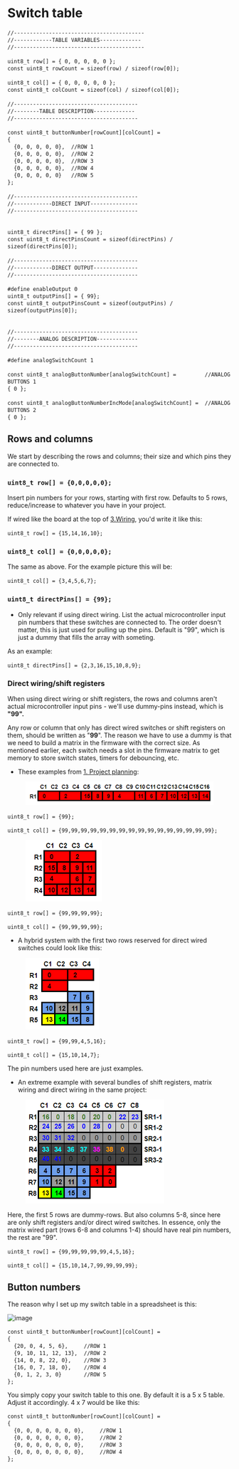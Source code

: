 # Switch table

```
//-----------------------------------------
//------------TABLE VARIABLES-------------
//-----------------------------------------

uint8_t row[] = { 0, 0, 0, 0, 0 };
const uint8_t rowCount = sizeof(row) / sizeof(row[0]);

uint8_t col[] = { 0, 0, 0, 0, 0 };
const uint8_t colCount = sizeof(col) / sizeof(col[0]);

//---------------------------------------
//--------TABLE DESCRIPTION-------------
//---------------------------------------

const uint8_t buttonNumber[rowCount][colCount] =
{
  {0, 0, 0, 0, 0},	//ROW 1
  {0, 0, 0, 0, 0},	//ROW 2
  {0, 0, 0, 0, 0},	//ROW 3
  {0, 0, 0, 0, 0},	//ROW 4
  {0, 0, 0, 0, 0}	//ROW 5
};

//---------------------------------------
//------------DIRECT INPUT---------------
//---------------------------------------


uint8_t directPins[] = { 99 };
const uint8_t directPinsCount = sizeof(directPins) / sizeof(directPins[0]);

//---------------------------------------
//------------DIRECT OUTPUT--------------
//---------------------------------------

#define enableOutput 0
uint8_t outputPins[] = { 99};
const uint8_t outputPinsCount = sizeof(outputPins) / sizeof(outputPins[0]);


//---------------------------------------
//--------ANALOG DESCRIPTION-------------
//---------------------------------------

#define analogSwitchCount 1

const uint8_t analogButtonNumber[analogSwitchCount] =         //ANALOG BUTTONS 1
{ 0 };

const uint8_t analogButtonNumberIncMode[analogSwitchCount] =  //ANALOG BUTTONS 2
{ 0 };
```

## Rows and columns

We start by describing the rows and columns; their size and which pins they are connected to.

### `uint8_t row[] = {0,0,0,0,0};`

Insert pin numbers for your rows, starting with first row. Defaults to 5 rows, reduce/increase to whatever you have in your project.

If wired like the board at the top of [3.Wiring](https://github.com/andreasdahl1987/DahlDesignDDC/wiki/3.-Wiring), you'd write it like this:

`uint8_t row[] = {15,14,16,10};`

### `uint8_t col[] = {0,0,0,0,0};`&#x20;

The same as above. For the example picture this will be:

`uint8_t col[] = {3,4,5,6,7};`

### `uint8_t directPins[] = {99};`&#x20;

* Only relevant if using direct wiring. List the actual microcontroller input pin numbers that these switches are connected to. The order doesn't matter, this is just used for pulling up the pins. Default is "99", which is just a dummy that fills the array with someting.&#x20;

As an example:

`uint8_t directPins[] = {2,3,16,15,10,8,9};`&#x20;

### Direct wiring/shift registers

When using direct wiring or shift registers, the rows and columns aren't actual microcontroller input pins - we'll use dummy-pins instead, which is **"99".**&#x20;

Any row or column that only has direct wired switches or shift registers on them, should be written as "**99**". The reason we have to use a dummy is that we need to build a matrix in the firmware with the correct size. As mentioned earlier, each switch needs a slot in the firmware matrix to get memory to store switch states, timers for debouncing, etc.&#x20;

* These examples from [1. Project planning](../../../1.-project-planning/switch-inputs/non-matrix-switches.md):

<figure><img src="../../../.gitbook/assets/image (27).png" alt=""><figcaption></figcaption></figure>

`uint8_t row[] = {99};`

`uint8_t col[] = {99,99,99,99,99,99,99,99,99,99,99,99,99,99,99,99};`

<figure><img src="../../../.gitbook/assets/image (5) (2).png" alt=""><figcaption></figcaption></figure>

`uint8_t row[] = {99,99,99,99};`

`uint8_t col[] = {99,99,99,99};`

* A hybrid system with the first two rows reserved for direct wired switches could look like this:

<figure><img src="../../../.gitbook/assets/image (23) (1).png" alt=""><figcaption></figcaption></figure>

`uint8_t row[] = {99,99,4,5,16};`

`uint8_t col[] = {15,10,14,7};`

The pin numbers used here are just examples.&#x20;

* An extreme example with several bundles of shift registers, matrix wiring and direct wiring in the same project:

<figure><img src="../../../.gitbook/assets/image (4) (5).png" alt=""><figcaption></figcaption></figure>

Here, the first 5 rows are dummy-rows. But also columns 5-8, since here are only shift registers and/or direct wired switches. In essence, only the matrix wired part (rows 6-8 and columns 1-4) should have real pin numbers, the rest are "99".&#x20;

`uint8_t row[] = {99,99,99,99,99,4,5,16};`

`uint8_t col[] = {15,10,14,7,99,99,99,99};`

## Button numbers

The reason why I set up my switch table in a spreadsheet is this:

![image](https://user-images.githubusercontent.com/40788634/194886077-1af05ab1-d62c-446a-ab3b-11fc3579d9d0.png)

```
const uint8_t buttonNumber[rowCount][colCount] =
{
  {20, 0, 4, 5, 6},     //ROW 1
  {9, 10, 11, 12, 13},  //ROW 2
  {14, 0, 8, 22, 0},    //ROW 3
  {16, 0, 7, 18, 0},    //ROW 4
  {0, 1, 2, 3, 0}       //ROW 5
};
```

You simply copy your switch table to this one. By default it is a 5 x 5 table. Adjust it accordingly. 4 x 7 would be like this:

```
const uint8_t buttonNumber[rowCount][colCount] =
{
  {0, 0, 0, 0, 0, 0, 0},     //ROW 1
  {0, 0, 0, 0, 0, 0, 0},     //ROW 2
  {0, 0, 0, 0, 0, 0, 0},     //ROW 3
  {0, 0, 0, 0, 0, 0, 0},     //ROW 4
};
```

